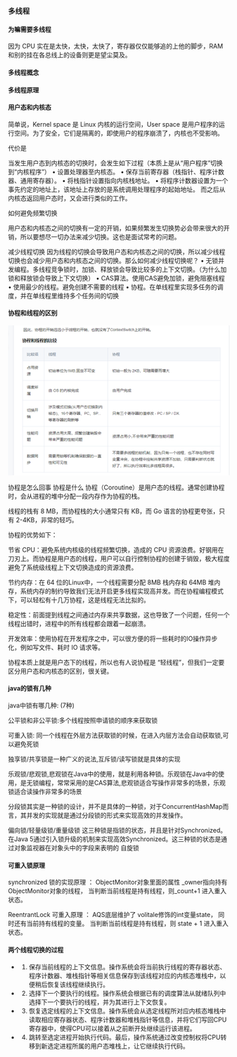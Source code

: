 #
### 多线程

#### 为嘛需要多线程
因为 CPU 实在是太快，太快，太快了，寄存器仅仅能够追的上他的脚步，RAM 和别的挂在各总线上的设备则更是望尘莫及。

#### 多线程概念


#### 多线程原理


#### 用户态和内核态
简单说，Kernel space 是 Linux 内核的运行空间，User space 是用户程序的运行空间。为了安全，它们是隔离的，即使用户的程序崩溃了，内核也不受影响。

代价是

当发生用户态到内核态的切换时，会发生如下过程（本质上是从“用户程序”切换到“内核程序”）
• 设置处理器至内核态。
• 保存当前寄存器（栈指针、程序计数器、通用寄存器）。
• 将栈指针设置指向内核栈地址。
• 将程序计数器设置为一个事先约定的地址上，该地址上存放的是系统调用处理程序的起始地址。
而之后从内核态返回用户态时，又会进行类似的工作。

如何避免频繁切换

用户态和内核态之间的切换有一定的开销，如果频繁发生切换势必会带来很大的开销，所以要想尽一切办法来减少切换。这也是面试常考的问题。

减少线程切换
因为线程的切换会导致用户态和内核态之间的切换，所以减少线程切换也会减少用户态和内核态之间的切换。那么如何减少线程切换呢？
• 无锁并发编程。多线程竞争锁时，加锁、释放锁会导致比较多的上下文切换。（为什么加锁和释放锁会导致上下文切换）
• CAS算法。使用CAS避免加锁，避免阻塞线程
• 使用最少的线程。避免创建不需要的线程
• 协程。在单线程里实现多任务的调度，并在单线程里维持多个任务间的切换


#### 协程和线程的区别
![img.png](assets/img.png)

协程是怎么回事
协程是什么
协程（Coroutine）是用户态的线程。通常创建协程时，会从进程的堆中分配一段内存作为协程的栈。

线程的栈有 8 MB，而协程栈的大小通常只有 KB，而 Go 语言的协程更夸张，只有 2-4KB，非常的轻巧。

协程的优势如下：

节省 CPU：避免系统内核级的线程频繁切换，造成的 CPU 资源浪费。好钢用在刀刃上。而协程是用户态的线程，用户可以自行控制协程的创建于销毁，极大程度避免了系统级线程上下文切换造成的资源浪费。

节约内存：在 64 位的Linux中，一个线程需要分配 8MB 栈内存和 64MB 堆内存，系统内存的制约导致我们无法开启更多线程实现高并发。而在协程编程模式下，可以轻松有十几万协程，这是线程无法比拟的。

稳定性：前面提到线程之间通过内存来共享数据，这也导致了一个问题，任何一个线程出错时，进程中的所有线程都会跟着一起崩溃。

开发效率：使用协程在开发程序之中，可以很方便的将一些耗时的IO操作异步化，例如写文件、耗时 IO 请求等。

协程本质上就是用户态下的线程，所以也有人说协程是 “轻线程”，但我们一定要区分用户态和内核态的区别，很关键。


#### java的锁有几种
java中锁有哪几种: (7种)

公平锁和非公平锁:多个线程按照申请锁的顺序来获取锁

可重入锁: 同一个线程在外层方法获取锁的时候，在进入内层方法会自动获取锁,可以避免死锁

独享锁/共享锁是一种广义的说法,互斥锁/读写锁就是具体的实现

乐观锁/悲观锁,悲观锁在Java中的使用，就是利用各种锁。乐观锁在Java中的使用，是无锁编程，常常采用的是CAS算法,悲观锁适合写操作非常多的场景，乐观锁适合读操作非常多的场景

分段锁其实是一种锁的设计，并不是具体的一种锁，对于ConcurrentHashMap而言，其并发的实现就是通过分段锁的形式来实现高效的并发操作。

偏向锁/轻量级锁/重量级锁   这三种锁是指锁的状态，并且是针对Synchronized。在Java 5通过引入锁升级的机制来实现高效Synchronized。这三种锁的状态是通过对象监视器在对象头中的字段来表明的
自旋锁

#### 可重入锁原理

synchronized 锁的实现原理 ：
ObjectMonitor对象里面的属性 _owner指向持有ObjectMonitor对象的线程， 当判断当前线程是持有线程，则_count+1 进入重入状态。

ReentrantLock 可重入原理 ：
AQS底层维护了 volitale修饰的int变量state， 同时还有当前持有线程的变量。 当判断当前线程是持有线程，则 state + 1 进入重入状态。

#### 两个线程切换的过程

+ 1.	保存当前线程的上下文信息。操作系统会将当前执行线程的寄存器状态、程序计数器、堆栈指针等相关信息保存到该线程对应的内核态堆栈中，以便稍后恢复该线程继续执行。
+ 2.	选择下一个要执行的线程。操作系统会根据已有的调度算法从就绪队列中选择下一个要执行的线程，并为其进行上下文恢复。
+ 3.	恢复选定线程的上下文信息。操作系统会从选定线程所对应内核态堆栈中读取相应寄存器状态、程序计数器和堆栈指针等信息，并将它们写回CPU寄存器中，使得CPU可以接着从之前断开处继续运行该进程。
+ 4.	跳转至选定进程开始执行代码。最后，操作系统通过改变控制权将CPU转移到新选定进程所属的用户态堆栈上，让它继续执行代码。
